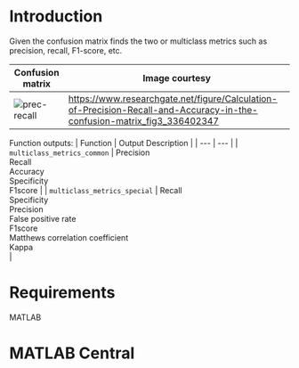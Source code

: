 # Introduction
Given the confusion matrix finds the two or multiclass metrics such as precision, recall, F1-score, etc.

| Confusion matrix | Image courtesy |
| ------------- | ------------- |
| ![prec-recall](https://user-images.githubusercontent.com/28588878/151140570-1259cc2a-9457-4b42-be0c-9f25dc89f93e.png)| https://www.researchgate.net/figure/Calculation-of-Precision-Recall-and-Accuracy-in-the-confusion-matrix_fig3_336402347 |

Function outputs:
| Function | Output Description |
| --- | --- |
| `multiclass_metrics_common` | Precision <br> Recall <br> Accuracy <br> Specificity <br> F1score |
| `multiclass_metrics_special` | Recall <br> Specificity <br> Precision <br> False positive rate <br> F1score <br> Matthews correlation coefficient <br> Kappa <br>|


# Requirements
MATLAB <br />

# MATLAB Central




